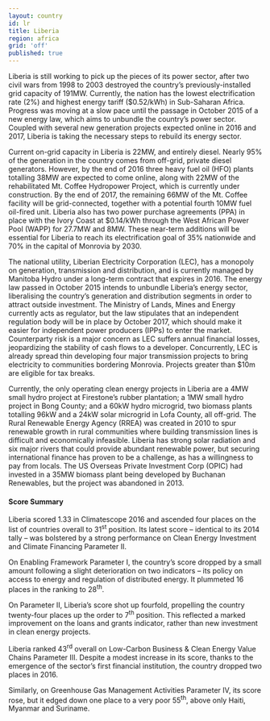 ```yaml
---
layout: country
id: lr
title: Liberia
region: africa
grid: 'off'
published: true
---
```


Liberia is still working to pick up the pieces of its power sector, after two civil wars from 1998 to 2003 destroyed the country’s previously-installed grid capacity of 191MW. Currently, the nation has the lowest electrification rate (2%) and highest energy tariff ($0.52/kWh) in Sub-Saharan Africa. Progress was moving at a slow pace until the passage in October 2015 of a new energy law, which aims to unbundle the country’s power sector. Coupled with several new generation projects expected online in 2016 and 2017, Liberia is taking the necessary steps to rebuild its energy sector.

Current on-grid capacity in Liberia is 22MW, and entirely diesel. Nearly 95% of the generation in the country comes from off-grid, private diesel generators. However, by the end of 2016 three heavy fuel oil (HFO) plants totalling 38MW are expected to come online, along with 22MW of the rehabilitated Mt. Coffee Hydropower Project, which is currently under construction. By the end of 2017, the remaining 66MW of the Mt. Coffee facility will be grid-connected, together with a potential fourth 10MW fuel oil-fired unit. Liberia also has two power purchase agreements (PPA) in place with the Ivory Coast at $0.14/kWh through the West African Power Pool (WAPP) for 27.7MW and 8MW. These near-term additions will be essential for Liberia to reach its electrification goal of 35% nationwide and 70% in the capital of Monrovia by 2030.

The national utility, Liberian Electricity Corporation (LEC), has a monopoly on generation, transmission and distribution, and is currently managed by Manitoba Hydro under a long-term contract that expires in 2016. The energy law passed in October 2015 intends to unbundle Liberia’s energy sector, liberalising the country’s generation and distribution segments in order to attract outside investment. The Ministry of Lands, Mines and Energy currently acts as regulator, but the law stipulates that an independent regulation body will be in place by October 2017, which should make it easier for independent power producers (IPPs) to enter the market. Counterparty risk is a major concern as LEC suffers annual financial losses, jeopardizing the stability of cash flows to a developer. Concurrently, LEC is already spread thin developing four major transmission projects to bring electricity to communities bordering Monrovia. Projects greater than $10m are eligible for tax breaks.

Currently, the only operating clean energy projects in Liberia are a 4MW small hydro project at Firestone’s rubber plantation; a 1MW small hydro project in Bong County; and a 60kW hydro microgrid, two biomass plants totalling 96kW and a 24kW solar microgrid in Lofa County, all off-grid. The Rural Renewable Energy Agency (RREA) was created in 2010 to spur renewable growth in rural communities where building transmission lines is difficult and economically infeasible. Liberia has strong solar radiation and six major rivers that could provide abundant renewable power, but securing international finance has proven to be a challenge, as has a willingness to pay from locals. The US Overseas Private Investment Corp (OPIC) had invested in a 35MW biomass plant being developed by Buchanan Renewables, but the project was abandoned in 2013.


#### Score Summary

Liberia scored 1.33 in Climatescope 2016 and ascended four places on the list of countries overall to 31<sup>st</sup> position. Its latest score – identical to its 2014 tally – was bolstered by a strong performance on Clean Energy Investment and Climate Financing Parameter II.

On Enabling Framework Parameter I, the country’s score dropped by a small amount following a slight deterioration on two indicators – its policy on access to energy and regulation of distributed energy. It plummeted 16 places in the ranking to 28<sup>th</sup>.

On Parameter II, Liberia’s score shot up fourfold, propelling the country twenty-four places up the order to 7<sup>th</sup> position. This reflected a marked improvement on the loans and grants indicator, rather than new investment in clean energy projects.

Liberia ranked 43<sup>rd</sup> overall on Low-Carbon Business & Clean Energy Value Chains Parameter III. Despite a modest increase in its score, thanks to the emergence of the sector’s first financial institution, the country dropped two places in 2016.

Similarly, on Greenhouse Gas Management Activities Parameter IV, its score rose, but it edged down one place to a very poor 55<sup>th</sup>, above only Haiti, Myanmar and Suriname.
